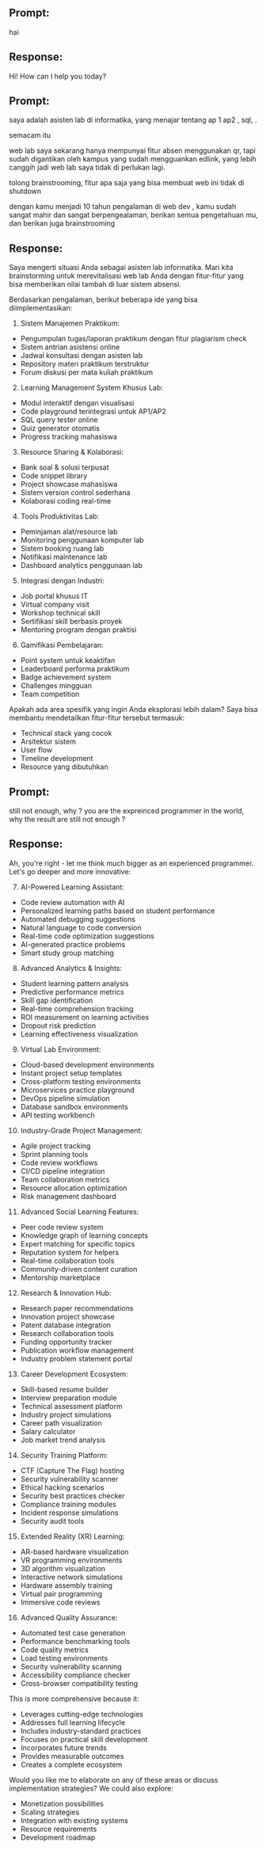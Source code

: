 ## Prompt:
hai

## Response:
Hi! How can I help you today?

## Prompt:
saya adalah asisten lab di informatika, yang menajar tentang ap 1 ap2 , sql, .

semacam itu

web lab saya sekarang hanya mempunyai fitur absen menggunakan qr, tapi sudah digantikan oleh kampus yang sudah mengguankan edlink, yang lebih canggih jadi web lab saya tidak di perlukan lagi.

tolong brainstrooming, fitur apa saja yang bisa membuat web ini tidak di shutdown

dengan kamu menjadi 10 tahun pengalaman di web dev , kamu sudah sangat mahir dan sangat berpengealaman, berikan semua pengetahuan mu, dan berikan juga brainstrooming

## Response:
Saya mengerti situasi Anda sebagai asisten lab informatika. Mari kita brainstorming untuk merevitalisasi web lab Anda dengan fitur-fitur yang bisa memberikan nilai tambah di luar sistem absensi.

Berdasarkan pengalaman, berikut beberapa ide yang bisa diimplementasikan:

1.  Sistem Manajemen Praktikum:

*   Pengumpulan tugas/laporan praktikum dengan fitur plagiarism check
*   Sistem antrian asistensi online
*   Jadwal konsultasi dengan asisten lab
*   Repository materi praktikum terstruktur
*   Forum diskusi per mata kuliah praktikum

2.  Learning Management System Khusus Lab:

*   Modul interaktif dengan visualisasi
*   Code playground terintegrasi untuk AP1/AP2
*   SQL query tester online
*   Quiz generator otomatis
*   Progress tracking mahasiswa

3.  Resource Sharing & Kolaborasi:

*   Bank soal & solusi terpusat
*   Code snippet library
*   Project showcase mahasiswa
*   Sistem version control sederhana
*   Kolaborasi coding real-time

4.  Tools Produktivitas Lab:

*   Peminjaman alat/resource lab
*   Monitoring penggunaan komputer lab
*   Sistem booking ruang lab
*   Notifikasi maintenance lab
*   Dashboard analytics penggunaan lab

5.  Integrasi dengan Industri:

*   Job portal khusus IT
*   Virtual company visit
*   Workshop technical skill
*   Sertifikasi skill berbasis proyek
*   Mentoring program dengan praktisi

6.  Gamifikasi Pembelajaran:

*   Point system untuk keaktifan
*   Leaderboard performa praktikum
*   Badge achievement system
*   Challenges mingguan
*   Team competition

Apakah ada area spesifik yang ingin Anda eksplorasi lebih dalam? Saya bisa membantu mendetailkan fitur-fitur tersebut termasuk:

*   Technical stack yang cocok
*   Arsitektur sistem
*   User flow
*   Timeline development
*   Resource yang dibutuhkan

## Prompt:
still not enough, why ? you are the expreinced programmer in the world, why the result are still not enough ?

## Response:
Ah, you're right - let me think much bigger as an experienced programmer. Let's go deeper and more innovative:

7.  AI-Powered Learning Assistant:

*   Code review automation with AI
*   Personalized learning paths based on student performance
*   Automated debugging suggestions
*   Natural language to code conversion
*   Real-time code optimization suggestions
*   AI-generated practice problems
*   Smart study group matching

8.  Advanced Analytics & Insights:

*   Student learning pattern analysis
*   Predictive performance metrics
*   Skill gap identification
*   Real-time comprehension tracking
*   ROI measurement on learning activities
*   Dropout risk prediction
*   Learning effectiveness visualization

9.  Virtual Lab Environment:

*   Cloud-based development environments
*   Instant project setup templates
*   Cross-platform testing environments
*   Microservices practice playground
*   DevOps pipeline simulation
*   Database sandbox environments
*   API testing workbench

10.  Industry-Grade Project Management:

*   Agile project tracking
*   Sprint planning tools
*   Code review workflows
*   CI/CD pipeline integration
*   Team collaboration metrics
*   Resource allocation optimization
*   Risk management dashboard

11.  Advanced Social Learning Features:

*   Peer code review system
*   Knowledge graph of learning concepts
*   Expert matching for specific topics
*   Reputation system for helpers
*   Real-time collaboration tools
*   Community-driven content curation
*   Mentorship marketplace

12.  Research & Innovation Hub:

*   Research paper recommendations
*   Innovation project showcase
*   Patent database integration
*   Research collaboration tools
*   Funding opportunity tracker
*   Publication workflow management
*   Industry problem statement portal

13.  Career Development Ecosystem:

*   Skill-based resume builder
*   Interview preparation module
*   Technical assessment platform
*   Industry project simulations
*   Career path visualization
*   Salary calculator
*   Job market trend analysis

14.  Security Training Platform:

*   CTF (Capture The Flag) hosting
*   Security vulnerability scanner
*   Ethical hacking scenarios
*   Security best practices checker
*   Compliance training modules
*   Incident response simulations
*   Security audit tools

15.  Extended Reality (XR) Learning:

*   AR-based hardware visualization
*   VR programming environments
*   3D algorithm visualization
*   Interactive network simulations
*   Hardware assembly training
*   Virtual pair programming
*   Immersive code reviews

16.  Advanced Quality Assurance:

*   Automated test case generation
*   Performance benchmarking tools
*   Code quality metrics
*   Load testing environments
*   Security vulnerability scanning
*   Accessibility compliance checker
*   Cross-browser compatibility testing

This is more comprehensive because it:

*   Leverages cutting-edge technologies
*   Addresses full learning lifecycle
*   Includes industry-standard practices
*   Focuses on practical skill development
*   Incorporates future trends
*   Provides measurable outcomes
*   Creates a complete ecosystem

Would you like me to elaborate on any of these areas or discuss implementation strategies? We could also explore:

*   Monetization possibilities
*   Scaling strategies
*   Integration with existing systems
*   Resource requirements
*   Development roadmap

